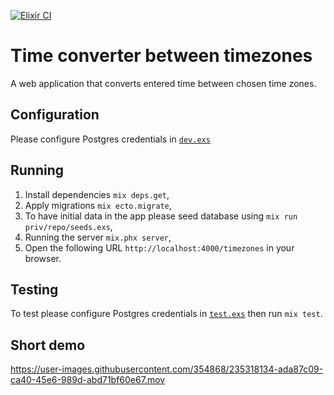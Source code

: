 [![Elixir CI](https://github.com/sultaniman/phrase_times/actions/workflows/elixir.yml/badge.svg)](https://github.com/sultaniman/phrase_times/actions/workflows/elixir.yml)

# Time converter between timezones

A web application that converts entered time between chosen time zones.

## Configuration

Please configure Postgres credentials in [`dev.exs`](https://github.com/sultaniman/phrase_times/blob/main/config/dev.exs#L5)

## Running

1. Install dependencies `mix deps.get`,
2. Apply migrations `mix ecto.migrate`,
3. To have initial data in the app please seed database using `mix run priv/repo/seeds.exs`,
4. Running the server `mix.phx server`,
5. Open the following URL `http://localhost:4000/timezones` in your browser.

## Testing

To test please configure Postgres credentials in [`test.exs`](https://github.com/sultaniman/phrase_times/blob/main/config/test.exs#L9)
then run `mix test`.

## Short demo

https://user-images.githubusercontent.com/354868/235318134-ada87c09-ca40-45e6-989d-abd71bf60e67.mov
